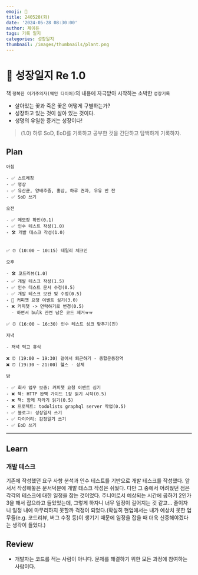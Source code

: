 ```yaml
---
emoji: 🌱
title: 240528(화)
date: '2024-05-28 08:30:00'
author: 제이든
tags: 기록 일지
categories: 성장일지
thumbnail: /images/thumbnails/plant.png
---
```


# 🌱 성장일지 Re 1.0

책 `행복한 이기주의자(웨인 다이어)`의 내용에 자극받아 시작하는 소박한 `성장기록`

- 살아있는 꽃과 죽은 꽃은 어떻게 구별하는가?
- 성장하고 있는 것이 살아 있는 것이다.
- 생명의 유일한 증거는 성장이다!

> (1.0) 하루 SoD, EoD를 기록하고 공부한 것을 간단하고 담백하게 기록하자.

## Plan

```plaintext
아침

- ✅ 스트레칭
- ✅ 명상
- ✅ 유산균, 양배추즙, 홍삼, 하루 견과, 우유 반 잔
- ✅ SoD 쓰기

오전

- ✅ 메모장 확인(0.1)
- ✅ 인수 테스트 작성(1.0)
- 🛠️ 개발 테스크 작성(1.0)


✅ ⏰ (10:00 ~ 10:15) 데일리 체크인

오후

- 🛠️ 코드리뷰(1.0)
- ✅ 개발 테스크 작성(1.5)
- ✅ 인수 테스트 문서 수정(0.5)
- ✅ 개발 테스크 보완 및 수정(0.5)
- 🌱 커피챗 요청 이벤트 심기(3.0)
- ❌ 커피챗 -> 연락하기로 변경(0.5)
  - 하면서 bulk 관련 남은 코드 제거ㅠㅠ

✅ ⏰ (16:00 ~ 16:30) 인수 테스트 싱크 맞추기(진)

저녁

- 저녁 먹고 휴식

❌ ⏰ (19:00 ~ 19:30) 걸어서 퇴근하기 - 종합운동장역
❌ ⏰ (19:30 ~ 21:00) 헬스 - 상체

밤

- ✅ 회사 업무 보충: 커피챗 요청 이벤트 심기
- ❌ 책: HTTP 완벽 가이드 1장 읽기 시작(0.5)
- ❌ 책: 함께 자라기 읽기(0.5)
- ❌ 프로젝트: todolists graphql server 작업(0.5)
- ✅ 블로그: 성장일지 쓰기
- ✅ 다이어리: 감정일기 쓰기
- ✅ EoD 쓰기
```

---

## Learn

### 개발 테스크

기존에 작성했던 요구 사항 분석과 인수 테스트를 기반으로 개발 테스크를 작성했다. 앞서서 작성해놓은 문서덕분에 개발 테스크 작성은 쉬웠다. 다만 그 중에서 어려웠던 점은 각각의 테스크에 대한 일정을 잡는 것이었다. 주니어로서 예상되는 시간에 곱하기 2인가 3을 해서 잡으라고 들었었는데, 그렇게 하자니 너무 일정이 길어지는 것 같고... 줄이자니 일정 내에 마무리하지 못할까 걱정이 되었다.(확실히 현업에서는 내가 예상치 못한 업무들(e.g. 코드리뷰, 버그 수정 등)이 생기기 때문에 일정을 잡을 때 더욱 신중해야겠다는 생각이 들었다.)

## Review

- 개발자는 코드를 적는 사람이 아니다. 문제를 해결하기 위한 모든 과정에 참여하는 사람이다.
